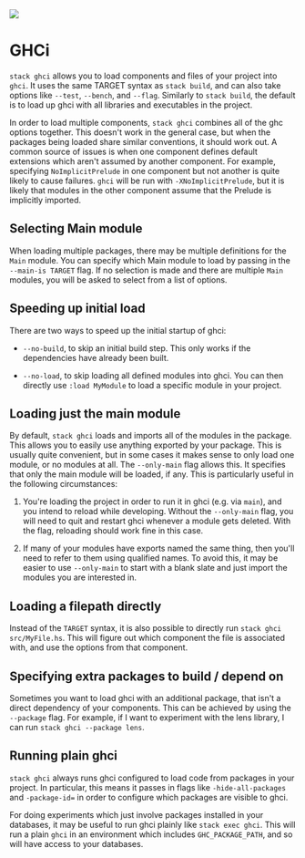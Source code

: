 <div class="hidden-warning"><a href="https://docs.haskellstack.org/"><img src="https://rawgit.com/commercialhaskell/stack/master/doc/img/hidden-warning.svg"></a></div>

# GHCi

`stack ghci` allows you to load components and files of your project into
`ghci`. It uses the same TARGET syntax as `stack build`, and can also take
options like `--test`, `--bench`, and `--flag`.  Similarly to `stack build`, the
default is to load up ghci with all libraries and executables in the project.

In order to load multiple components, `stack ghci` combines all of the ghc options
together.  This doesn't work in the general case, but when the packages being
loaded share similar conventions, it should work out.  A common source of issues
is when one component defines default extensions which aren't assumed by another
component.  For example, specifying `NoImplicitPrelude` in one component but
not another is quite likely to cause failures.  `ghci` will be run with
`-XNoImplicitPrelude`, but it is likely that modules in the other component
assume that the Prelude is implicitly imported.

## Selecting Main module

When loading multiple packages, there may be multiple definitions for the `Main`
module.  You can specify which Main module to load by passing in the
`--main-is TARGET` flag.  If no selection is made and there are multiple `Main`
modules, you will be asked to select from a list of options.

## Speeding up initial load

There are two ways to speed up the initial startup of ghci:

* `--no-build`, to skip an initial build step.  This only works if the
  dependencies have already been built.

* `--no-load`, to skip loading all defined modules into ghci.  You can then
  directly use `:load MyModule` to load a specific module in your project.

## Loading just the main module

By default, `stack ghci` loads and imports all of the modules in the package.
This allows you to easily use anything exported by your package.  This is
usually quite convenient, but in some cases it makes sense to only load one
module, or no modules at all.  The `--only-main` flag allows this.  It specifies
that only the main module will be loaded, if any.  This is particularly useful
in the following circumstances:

1. You're loading the project in order to run it in ghci (e.g. via `main`), and
   you intend to reload while developing.  Without the `--only-main` flag, you
   will need to quit and restart ghci whenever a module gets deleted.  With the
   flag, reloading should work fine in this case.

2. If many of your modules have exports named the same thing, then you'll need to
   refer to them using qualified names.  To avoid this, it may be easier to use
   `--only-main` to start with a blank slate and just import the modules you are
   interested in.

## Loading a filepath directly

Instead of the `TARGET` syntax, it is also possible to directly run
`stack ghci src/MyFile.hs`.  This will figure out which component the file is
associated with, and use the options from that component.

## Specifying extra packages to build / depend on

Sometimes you want to load ghci with an additional package, that isn't a direct
dependency of your components.  This can be achieved by using the `--package` flag.
For example, if I want to experiment with the lens library, I can run
`stack ghci --package lens`.

## Running plain ghci

`stack ghci` always runs ghci configured to load code from packages in your
project.  In particular, this means it passes in flags like `-hide-all-packages`
and `-package-id=` in order to configure which packages are visible to ghci.

For doing experiments which just involve packages installed in your databases,
it may be useful to run ghci plainly like `stack exec ghci`. This will run a
plain `ghci` in an environment which includes `GHC_PACKAGE_PATH`, and so will
have access to your databases.
